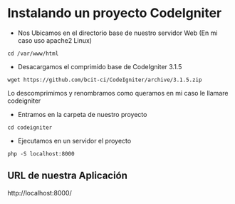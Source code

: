 # Instalando un proyecto CodeIgniter

* Nos Ubicamos en el directorio base de nuestro servidor Web (En mi caso uso apache2 Linux)

`cd /var/www/html`

* Desacargamos el comprimido base de CodeIgniter 3.1.5

`wget https://github.com/bcit-ci/CodeIgniter/archive/3.1.5.zip`

Lo descomprimimos y renombramos como queramos en mi caso le llamare codeigniter

* Entramos en la carpeta de nuestro proyecto

`cd codeigniter`

* Ejecutamos en un servidor el proyecto

`php -S localhost:8000`

## URL de nuestra Aplicación

http://localhost:8000/
